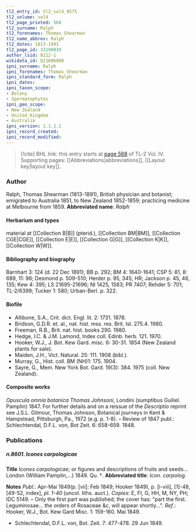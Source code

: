 ```yaml
---
tl2_entry_id: tl2_vol4_0575
tl2_volume: vol4
tl2_page_printed: 568
tl2_surname: Ralph
tl2_forenames: Thomas Shearman
tl2_name_abbrev: Ralph
tl2_dates: 1813-1891
tl2_page_id: 33190039
author_lsid: 8112-1
wikidata_id: Q21606908
ipni_surname: Ralph
ipni_forenames: Thomas Shearman
ipni_standard_form: Ralph
ipni_dates: 
ipni_taxon_scope: 
- Botany
- Spermatophytes
ipni_geo_scope: 
- New Zealand
- United Kingdom
- Australia
ipni_version: 1.1.1.1
ipni_record_created: 
ipni_record_modified:
---
```



> [!cite] BHL link: this entry starts at [page 568](https://www.biodiversitylibrary.org/page/33190039) of TL-2 Vol. IV.
> Supporting pages: [[Abbreviations|abbreviations]], [[Layout key|layout key]].

### Author

Ralph, Thomas Shearman (1813-1891), British physician and botanist; emigrated to Australia 1851, to New Zealand 1852-1859; practicing medicine at Melbourne from 1859. 
**Abbreviated name**: *Ralph*

#### Herbarium and types

material at [[Collection B|B]] (pterid.), [[Collection BM|BM]], [[Collection CGE|CGE]], [[Collection E|E]], [[Collection G|G]], [[Collection K|K]], [[Collection W|W]].

#### Bibliography and biography

Barnhart 3: 124 (d. 22 Dec 1891); BB p. 292; BM 4: 1640-1641; CSP 5: 81, 8: 689, 11: 96; Desmond p. 509-510; Herder p. 95, 345; HR; Jackson p. 45, 46, 135; Kew 4: 395; LS 21695-21696; NI 1425, 1583; PR 7407; Rehder 5: 701; TL-2/6399; Tucker 1: 580; Urban-Berl. p. 322.

#### Biofile

- Allibone, S.A., Crit. dict. Engl. lit. 2: 1731. 1878.
- Bridson, G.D.R. et. al., nat. hist. mss. res. Brit. Isl. 275.4. 1980.
- Freeman, R.B., Brit. nat. hist. books 290. 1980.
- Hedge, I.C. & J.M. Lamond, Index coll. Edinb. herb. 121. 1970.
- Hooker, W.J., J. Bot. Kew Gard. misc. 6: 30-31. 1854 (New Zealand plants for sale).
- Maiden, J.H., Vict. Natural. 25: 111. 1908 (bibl.).
- Murray, G., Hist. coll. BM (NH)1: 175. 1904.
- Sayre, G., Mem. New York Bot. Gard. 19(3): 384. 1975 (coll. New Zealand).

#### Composite works

*Opuscula omnia botanica Thomas Johnsoni*, Londini (sumptibus Guiliel. Pamplin) 1847. For further details and on a reissue of the *Descriptio* reprint see J.S.L. Gilmour, Thomas Johnson, Botanical journeys in Kent & Hampstead, Pittsburgh, Pa., 1972 (e.g. p. 1-8). – Review of 1847 publ.: Schlechtendal, D.F.L. von, Bot Zeit. 6: 658-659. 1848.

### Publications

##### n.8601. Icones carpologicae

**Title**
*Icones carpologicae*; or figures and descriptions of fruits and seeds... London (William Pamplin,...) 1849. Qu. †.
**Abbreviated title**: *Icon. carpolog.*

**Notes**
*Publ*.: Apr-Mai 1849(p. \[vii\]: Feb 1849; Hooker 1849), p. \[i-viii\], \[1\]-48, \[49-52, index\], *pl. 1-40* (uncol. liths. auct.). *Copies*: E, FI, G, HH, M, NY, PH; IDC 5149. – Only the first part was published; the cover has: "part the first. Leguminosae... the orders of Rosaceae &c, will appear shortly...".
*Ref*.: Hooker, W.J., Bot. Kew Gard Misc. 1: 159-160. Mai 1849.
- Schlechtendal, D.F.L. von, Bot. Zeit. 7: 477-478. 29 Jun 1849.

